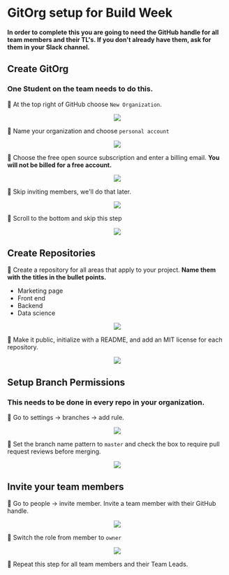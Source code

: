 # GitOrg setup for Build Week

**In order to complete this you are going to need the GitHub handle for all team members and their TL's. If you don't already have them, ask for them in your Slack channel.**

## Create GitOrg

### One Student on the team needs to do this.

📌 At the top right of GitHub choose `New Organization`.

<div align="center"><img src='https://tk-assets.lambdaschool.com/8a5402bd-a334-4009-86b6-b8a226f1ccdd_ScreenShot2019-07-10at9.16.17AM.png'></div>

📌 Name your organization and choose `personal account`

<div align="center"><img src='https://tk-assets.lambdaschool.com/fe6cadd8-38cd-4e1c-843e-52a7c347dccc_ScreenShot2019-07-10at9.26.54AM.png'></div>

📌 Choose the free open source subscription and enter a billing email. **You will not be billed for a free account.**

<div align="center"><img src='https://tk-assets.lambdaschool.com/a167c2a7-a3b4-4b81-a49e-146caa0ef9db_ScreenShot2019-07-10at9.34.11AM.png'></div>

📌 Skip inviting members, we'll do that later.

<div align="center"><img src='https://tk-assets.lambdaschool.com/ff24d58f-42a4-4b4a-a776-f09bc7a879bb_ScreenShot2019-07-10at9.36.08AM.png'></div>

📌 Scroll to the bottom and skip this step

<div align="center"><img src='https://tk-assets.lambdaschool.com/d6cb27d6-cd15-45ba-bd13-5a98232c0910_ScreenShot2019-07-10at9.38.40AM.png'></div>

## Create Repositories

📌 Create a repository for all areas that apply to your project. **Name them with the titles in the bullet points.**

-   Marketing page
-   Front end
-   Backend
-   Data science

<div align="center"><img src='https://tk-assets.lambdaschool.com/41ae0578-6ddc-4d25-b47f-fb132c79f4f5_ScreenShot2019-07-10at9.40.30AM.png'></div>

📌 Make it public, initialize with a README, and add an MIT license for each repository.

<div align="center"><img src='https://tk-assets.lambdaschool.com/16e5cbb2-9b03-4725-9c1a-75999027ff1a_ScreenShot2019-07-10at9.45.38AM.png'></div>

## Setup Branch Permissions

### **This needs to be done in every repo in your organization.**

📌 Go to settings -> branches -> add rule.

<div align="center"><img src='https://tk-assets.lambdaschool.com/2dbac585-5fc5-48a1-be1a-dfc05c68a3e3_ScreenShot2019-07-10at10.08.54AM.png'></div>

📌 Set the branch name pattern to `master` and check the box to require pull request reviews before merging.

<div align="center"><img src='https://tk-assets.lambdaschool.com/8c0b6f64-c466-440d-9d72-593d2bdcdf17_ScreenShot2019-07-10at10.10.55AM.png'></div>

## Invite your team members

📌 Go to people -> invite member. Invite a team member with their GitHub handle.

<div align="center"><img src='https://tk-assets.lambdaschool.com/dbe5d860-79d7-41dd-b8b1-b8c549da4ca6_ScreenShot2019-07-10at10.26.57AM.png'></div>

📌 Switch the role from member to `owner`

<div align="center"><img src='https://tk-assets.lambdaschool.com/c4ab0d7c-ccff-4e85-ab68-75f27f9c921e_ScreenShot2019-07-10at10.32.05AM.png'></div>

📌 Repeat this step for all team members and their Team Leads.
